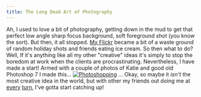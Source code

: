 ```yaml
---
title: The Long Dead Art of Photography
---
```

Ah, I used to love a bit of photography, getting down in the mud to get that perfect low angle sharp focus background, soft foreground shot (you know the sort). But then, it all stopped. [My Flickr](http://www.flickr.com/photos/roobottom/) became a bit of a waste ground of random holiday shots and friends eating ice cream. So then what to do? Well, If it's anything like all my other "creative" ideas it's simply to stop the boredom at work when the clients are procrastinating. Nevertheless, I have made a start! Armed with a couple of photos of Katie and good old Photoshop 7 I made this... [![Photoshopping](http://static.flickr.com/74/203916952_a642997abc.jpg)](http://www.flickr.com/photos/roobottom/203916952/ "See this photo on Flickr") ... Okay, so maybe it *isn't* the most creative idea in the world, but with other my friends out doing me at [every](http://www.flickr.com/photos/magic_dan/197330972/in/set-72157594210415711/) [turn](http://www.flickr.com/photos/derv1980/146301265/), I've gotta start catching up!